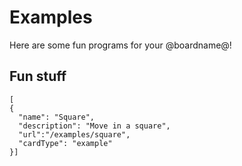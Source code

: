 # Examples

Here are some fun programs for your @boardname@!

## Fun stuff

```codecard
[
{
  "name": "Square",
  "description": "Move in a square",
  "url":"/examples/square",
  "cardType": "example"
}]
```